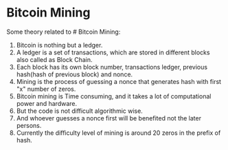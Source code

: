 # Bitcoin Mining

Some theory related to # Bitcoin Mining:

1. Bitcoin is nothing but a ledger. 
2. A ledger is a set of transactions, which are stored in different blocks also called as Block Chain.
3. Each block has its own block number, transactions ledger, previous hash(hash of previous block) and nonce. 
4. Mining is the process of guessing a nonce that generates hash with first "x" number of zeros.
5. Bitcoin mining is Time consuming, and it takes a lot of computational power and hardware.
6. But the code is not difficult algorithmic wise.
7. And whoever guesses a nonce first will be benefited not the later persons. 
8. Currently the difficulty level of mining is around 20 zeros in the prefix of hash.

